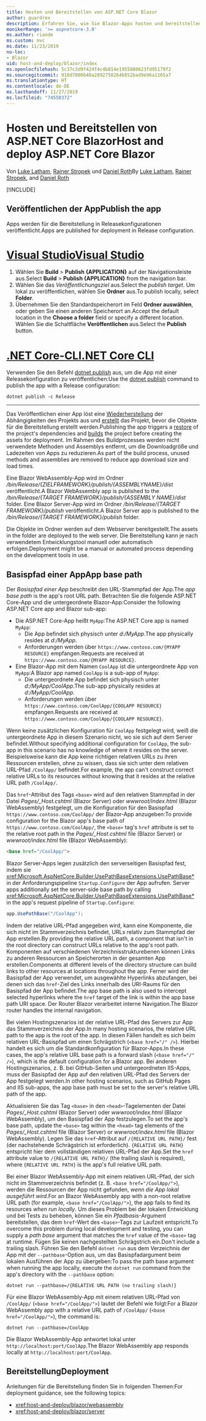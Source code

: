 ```yaml
---
title: Hosten und Bereitstellen von ASP.NET Core Blazor
author: guardrex
description: Erfahren Sie, wie Sie Blazor-Apps hosten und bereitstellen.
monikerRange: '>= aspnetcore-3.0'
ms.author: riande
ms.custom: mvc
ms.date: 11/23/2019
no-loc:
- Blazor
uid: host-and-deploy/blazor/index
ms.openlocfilehash: 5c37c3d9f424f4c4b814e1955880623fd95179f2
ms.sourcegitcommit: 918d7000b48a2892750264b852bad9e96a1165a7
ms.translationtype: HT
ms.contentlocale: de-DE
ms.lasthandoff: 11/27/2019
ms.locfileid: "74550372"
---
```

# <a name="host-and-deploy-aspnet-core-opno-locblazor"></a><span data-ttu-id="582a0-103">Hosten und Bereitstellen von ASP.NET Core Blazor</span><span class="sxs-lookup"><span data-stu-id="582a0-103">Host and deploy ASP.NET Core Blazor</span></span>

<span data-ttu-id="582a0-104">Von [Luke Latham](https://github.com/guardrex), [Rainer Stropek](https://www.timecockpit.com) und [Daniel Roth](https://github.com/danroth27)</span><span class="sxs-lookup"><span data-stu-id="582a0-104">By [Luke Latham](https://github.com/guardrex), [Rainer Stropek](https://www.timecockpit.com), and [Daniel Roth](https://github.com/danroth27)</span></span>

[!INCLUDE[](~/includes/blazorwasm-preview-notice.md)]

## <a name="publish-the-app"></a><span data-ttu-id="582a0-105">Veröffentlichen der App</span><span class="sxs-lookup"><span data-stu-id="582a0-105">Publish the app</span></span>

<span data-ttu-id="582a0-106">Apps werden für die Bereitstellung in Releasekonfigurationen veröffentlicht.</span><span class="sxs-lookup"><span data-stu-id="582a0-106">Apps are published for deployment in Release configuration.</span></span>

# <a name="visual-studiotabvisual-studio"></a>[<span data-ttu-id="582a0-107">Visual Studio</span><span class="sxs-lookup"><span data-stu-id="582a0-107">Visual Studio</span></span>](#tab/visual-studio)

1. <span data-ttu-id="582a0-108">Wählen Sie **Build** > **Publish {APPLICATION}** auf der Navigationsleiste aus.</span><span class="sxs-lookup"><span data-stu-id="582a0-108">Select **Build** > **Publish {APPLICATION}** from the navigation bar.</span></span>
1. <span data-ttu-id="582a0-109">Wählen Sie das *Veröffentlichungsziel* aus.</span><span class="sxs-lookup"><span data-stu-id="582a0-109">Select the *publish target*.</span></span> <span data-ttu-id="582a0-110">Um lokal zu veröffentlichen, wählen Sie **Ordner** aus.</span><span class="sxs-lookup"><span data-stu-id="582a0-110">To publish locally, select **Folder**.</span></span>
1. <span data-ttu-id="582a0-111">Übernehmen Sie den Standardspeicherort im Feld **Ordner auswählen**, oder geben Sie einen anderen Speicherort an.</span><span class="sxs-lookup"><span data-stu-id="582a0-111">Accept the default location in the **Choose a folder** field or specify a different location.</span></span> <span data-ttu-id="582a0-112">Wählen Sie die Schaltfläche **Veröffentlichen** aus.</span><span class="sxs-lookup"><span data-stu-id="582a0-112">Select the **Publish** button.</span></span>

# <a name="net-core-clitabnetcore-cli"></a>[<span data-ttu-id="582a0-113">.NET Core-CLI</span><span class="sxs-lookup"><span data-stu-id="582a0-113">.NET Core CLI</span></span>](#tab/netcore-cli)

<span data-ttu-id="582a0-114">Verwenden Sie den Befehl [dotnet publish](/dotnet/core/tools/dotnet-publish) aus, um die App mit einer Releasekonfiguration zu veröffentlichen:</span><span class="sxs-lookup"><span data-stu-id="582a0-114">Use the [dotnet publish](/dotnet/core/tools/dotnet-publish) command to publish the app with a Release configuration:</span></span>

```dotnetcli
dotnet publish -c Release
```

---

<span data-ttu-id="582a0-115">Das Veröffentlichen einer App löst eine [Wiederherstellung](/dotnet/core/tools/dotnet-restore) der Abhängigkeiten des Projekts aus und [erstellt](/dotnet/core/tools/dotnet-build) das Projekt, bevor die Objekte für die Bereitstellung erstellt werden.</span><span class="sxs-lookup"><span data-stu-id="582a0-115">Publishing the app triggers a [restore](/dotnet/core/tools/dotnet-restore) of the project's dependencies and [builds](/dotnet/core/tools/dotnet-build) the project before creating the assets for deployment.</span></span> <span data-ttu-id="582a0-116">Im Rahmen des Buildprozesses werden nicht verwendete Methoden und Assemblys entfernt, um die Downloadgröße und Ladezeiten von Apps zu reduzieren.</span><span class="sxs-lookup"><span data-stu-id="582a0-116">As part of the build process, unused methods and assemblies are removed to reduce app download size and load times.</span></span>

<span data-ttu-id="582a0-117">Eine Blazor WebAssembly-App wird im Ordner */bin/Release/{ZIELFRAMEWORK}/publish/{ASSEMBLYNAME}/dist* veröffentlicht.</span><span class="sxs-lookup"><span data-stu-id="582a0-117">A Blazor WebAssembly app is published to the */bin/Release/{TARGET FRAMEWORK}/publish/{ASSEMBLY NAME}/dist* folder.</span></span> <span data-ttu-id="582a0-118">Eine Blazor Server-App wird im Ordner */bin/Release/{TARGET FRAMEWORK}/publish* veröffentlicht.</span><span class="sxs-lookup"><span data-stu-id="582a0-118">A Blazor Server app is published to the */bin/Release/{TARGET FRAMEWORK}/publish* folder.</span></span>

<span data-ttu-id="582a0-119">Die Objekte im Ordner werden auf dem Webserver bereitgestellt.</span><span class="sxs-lookup"><span data-stu-id="582a0-119">The assets in the folder are deployed to the web server.</span></span> <span data-ttu-id="582a0-120">Die Bereitstellung kann je nach verwendetem Entwicklungstool manuell oder automatisch erfolgen.</span><span class="sxs-lookup"><span data-stu-id="582a0-120">Deployment might be a manual or automated process depending on the development tools in use.</span></span>

## <a name="app-base-path"></a><span data-ttu-id="582a0-121">Basispfad einer App</span><span class="sxs-lookup"><span data-stu-id="582a0-121">App base path</span></span>

<span data-ttu-id="582a0-122">Der *Basispfad einer App* beschreibt den URL-Stammpfad der App.</span><span class="sxs-lookup"><span data-stu-id="582a0-122">The *app base path* is the app's root URL path.</span></span> <span data-ttu-id="582a0-123">Betrachten Sie die folgende ASP.NET Core-App und die untergeordnete Blazor-App:</span><span class="sxs-lookup"><span data-stu-id="582a0-123">Consider the following ASP.NET Core app and Blazor sub-app:</span></span>

* <span data-ttu-id="582a0-124">Die ASP.NET Core-App heißt `MyApp`:</span><span class="sxs-lookup"><span data-stu-id="582a0-124">The ASP.NET Core app is named `MyApp`:</span></span>
  * <span data-ttu-id="582a0-125">Die App befindet sich physisch unter *d:/MyApp*.</span><span class="sxs-lookup"><span data-stu-id="582a0-125">The app physically resides at *d:/MyApp*.</span></span>
  * <span data-ttu-id="582a0-126">Anforderungen werden über `https://www.contoso.com/{MYAPP RESOURCE}` empfangen.</span><span class="sxs-lookup"><span data-stu-id="582a0-126">Requests are received at `https://www.contoso.com/{MYAPP RESOURCE}`.</span></span>
* <span data-ttu-id="582a0-127">Eine Blazor-App mit dem Namen `CoolApp` ist die untergeordnete App von `MyApp`:</span><span class="sxs-lookup"><span data-stu-id="582a0-127">A Blazor app named `CoolApp` is a sub-app of `MyApp`:</span></span>
  * <span data-ttu-id="582a0-128">Die untergeordnete App befindet sich physisch unter *d:/MyApp/CoolApp*.</span><span class="sxs-lookup"><span data-stu-id="582a0-128">The sub-app physically resides at *d:/MyApp/CoolApp*.</span></span>
  * <span data-ttu-id="582a0-129">Anforderungen werden über `https://www.contoso.com/CoolApp/{COOLAPP RESOURCE}` empfangen.</span><span class="sxs-lookup"><span data-stu-id="582a0-129">Requests are received at `https://www.contoso.com/CoolApp/{COOLAPP RESOURCE}`.</span></span>

<span data-ttu-id="582a0-130">Wenn keine zusätzlichen Konfiguration für `CoolApp` festgelegt wird, weiß die untergeordnete App in diesem Szenario nicht, wo sie sich auf dem Server befindet.</span><span class="sxs-lookup"><span data-stu-id="582a0-130">Without specifying additional configuration for `CoolApp`, the sub-app in this scenario has no knowledge of where it resides on the server.</span></span> <span data-ttu-id="582a0-131">Beispielsweise kann die App keine richtigen relativen URLs zu ihren Ressourcen erstellen, ohne zu wissen, dass sie sich unter dem relativen URL-Pfad `/CoolApp/` befindet.</span><span class="sxs-lookup"><span data-stu-id="582a0-131">For example, the app can't construct correct relative URLs to its resources without knowing that it resides at the relative URL path `/CoolApp/`.</span></span>

<span data-ttu-id="582a0-132">Das `href`-Attribut des Tags `<base>` wird auf den relativen Stammpfad in der Datei *Pages/_Host.cshtml* (Blazor Server) oder *wwwroot/index.html* (Blazor WebAssembly) festgelegt, um die Konfiguration für den Basispfad `https://www.contoso.com/CoolApp/` der Blazor-App anzugeben:</span><span class="sxs-lookup"><span data-stu-id="582a0-132">To provide configuration for the Blazor app's base path of `https://www.contoso.com/CoolApp/`, the `<base>` tag's `href` attribute is set to the relative root path in the *Pages/_Host.cshtml* file (Blazor Server) or *wwwroot/index.html* file (Blazor WebAssembly):</span></span>

```html
<base href="/CoolApp/">
```

Blazor<span data-ttu-id="582a0-133"> Server-Apps legen zusätzlich den serverseitigen Basispfad fest, indem sie <xref:Microsoft.AspNetCore.Builder.UsePathBaseExtensions.UsePathBase*> in der Anforderungspipeline `Startup.Configure` der App aufrufen.</span><span class="sxs-lookup"><span data-stu-id="582a0-133"> Server apps additionally set the server-side base path by calling <xref:Microsoft.AspNetCore.Builder.UsePathBaseExtensions.UsePathBase*> in the app's request pipeline of `Startup.Configure`:</span></span>

```csharp
app.UsePathBase("/CoolApp");
```

<span data-ttu-id="582a0-134">Indem der relative URL-Pfad angegeben wird, kann eine Komponente, die sich nicht im Stammverzeichnis befindet, URLs relativ zum Stammpfad der App erstellen.</span><span class="sxs-lookup"><span data-stu-id="582a0-134">By providing the relative URL path, a component that isn't in the root directory can construct URLs relative to the app's root path.</span></span> <span data-ttu-id="582a0-135">Komponenten auf verschiedenen Verzeichnisstrukturebenen können Links zu anderen Ressourcen an Speicherorten in der gesamten App erstellen.</span><span class="sxs-lookup"><span data-stu-id="582a0-135">Components at different levels of the directory structure can build links to other resources at locations throughout the app.</span></span> <span data-ttu-id="582a0-136">Ferner wird der Basispfad der App verwendet, um ausgewählte Hyperlinks abzufangen, bei denen sich das `href`-Ziel des Links innerhalb des URI-Raums für den Basispfad der App befindet.</span><span class="sxs-lookup"><span data-stu-id="582a0-136">The app base path is also used to intercept selected hyperlinks where the `href` target of the link is within the app base path URI space.</span></span> <span data-ttu-id="582a0-137">Der Router Blazor verarbeitet interne Navigation.</span><span class="sxs-lookup"><span data-stu-id="582a0-137">The Blazor router handles the internal navigation.</span></span>

<span data-ttu-id="582a0-138">Bei vielen Hostingszenarios ist der relative URL-Pfad des Servers zur App das Stammverzeichnis der App.</span><span class="sxs-lookup"><span data-stu-id="582a0-138">In many hosting scenarios, the relative URL path to the app is the root of the app.</span></span> <span data-ttu-id="582a0-139">In diesen Fällen handelt es sich beim relativen URL-Basispfad um einen Schrägstrich (`<base href="/" />`). Hierbei handelt es sich um die Standardkonfiguration für Blazor-Apps.</span><span class="sxs-lookup"><span data-stu-id="582a0-139">In these cases, the app's relative URL base path is a forward slash (`<base href="/" />`), which is the default configuration for a Blazor app.</span></span> <span data-ttu-id="582a0-140">Bei anderen Hostingszenarios, z. B. bei GitHub-Seiten und untergeordneten IIS-Apps, muss der Basispfad der App auf den relativen URL-Pfad des Servers der App festgelegt werden.</span><span class="sxs-lookup"><span data-stu-id="582a0-140">In other hosting scenarios, such as GitHub Pages and IIS sub-apps, the app base path must be set to the server's relative URL path of the app.</span></span>

<span data-ttu-id="582a0-141">Aktualisieren Sie das Tag `<base>` in den `<head>`-Tagelementen der Datei *Pages/_Host.cshtml* (Blazor Server) oder *wwwroot/index.html* (Blazor WebAssembly), um den Basispfad der App festzulegen.</span><span class="sxs-lookup"><span data-stu-id="582a0-141">To set the app's base path, update the `<base>` tag within the `<head>` tag elements of the *Pages/_Host.cshtml* file (Blazor Server) or *wwwroot/index.html* file (Blazor WebAssembly).</span></span> <span data-ttu-id="582a0-142">Legen Sie das `href`-Attribut auf `/{RELATIVE URL PATH}/` fest (der nachstehende Schrägstrich ist erforderlich). `{RELATIVE URL PATH}` entspricht hier dem vollständigen relativen URL-Pfad der App.</span><span class="sxs-lookup"><span data-stu-id="582a0-142">Set the `href` attribute value to `/{RELATIVE URL PATH}/` (the trailing slash is required), where `{RELATIVE URL PATH}` is the app's full relative URL path.</span></span>

<span data-ttu-id="582a0-143">Bei einer Blazor WebAssembly-App mit einem relativen URL-Pfad, der sich nicht im Stammverzeichnis befindet (z. B. `<base href="/CoolApp/">`), werden die Ressourcen der App nicht gefunden, *wenn die App lokal ausgeführt wird*.</span><span class="sxs-lookup"><span data-stu-id="582a0-143">For an Blazor WebAssembly app with a non-root relative URL path (for example, `<base href="/CoolApp/">`), the app fails to find its resources *when run locally*.</span></span> <span data-ttu-id="582a0-144">Um dieses Problem bei der lokalen Entwicklung und bei Tests zu beheben, können Sie ein *Pfadbasis*-Argument bereitstellen, das dem `href`-Wert des `<base>`-Tags zur Laufzeit entspricht.</span><span class="sxs-lookup"><span data-stu-id="582a0-144">To overcome this problem during local development and testing, you can supply a *path base* argument that matches the `href` value of the `<base>` tag at runtime.</span></span> <span data-ttu-id="582a0-145">Fügen Sie keinen nachgestellten Schrägstrich ein.</span><span class="sxs-lookup"><span data-stu-id="582a0-145">Don't include a trailing slash.</span></span> <span data-ttu-id="582a0-146">Führen Sie den Befehl `dotnet run` aus dem Verzeichnis der App mit der `--pathbase`-Option aus, um das Basispfadargument beim lokalen Ausführen der App zu übergeben:</span><span class="sxs-lookup"><span data-stu-id="582a0-146">To pass the path base argument when running the app locally, execute the `dotnet run` command from the app's directory with the `--pathbase` option:</span></span>

```dotnetcli
dotnet run --pathbase=/{RELATIVE URL PATH (no trailing slash)}
```

<span data-ttu-id="582a0-147">Für eine Blazor WebAssembly-App mit einem relativen URL-Pfad von `/CoolApp/` (`<base href="/CoolApp/">`) lautet der Befehl wie folgt:</span><span class="sxs-lookup"><span data-stu-id="582a0-147">For a Blazor WebAssembly app with a relative URL path of `/CoolApp/` (`<base href="/CoolApp/">`), the command is:</span></span>

```dotnetcli
dotnet run --pathbase=/CoolApp
```

<span data-ttu-id="582a0-148">Die Blazor WebAssembly-App antwortet lokal unter `http://localhost:port/CoolApp`.</span><span class="sxs-lookup"><span data-stu-id="582a0-148">The Blazor WebAssembly app responds locally at `http://localhost:port/CoolApp`.</span></span>

## <a name="deployment"></a><span data-ttu-id="582a0-149">Bereitstellung</span><span class="sxs-lookup"><span data-stu-id="582a0-149">Deployment</span></span>

<span data-ttu-id="582a0-150">Anleitungen für die Bereitstellung finden Sie in folgenden Themen:</span><span class="sxs-lookup"><span data-stu-id="582a0-150">For deployment guidance, see the following topics:</span></span>

* <xref:host-and-deploy/blazor/webassembly>
* <xref:host-and-deploy/blazor/server>
